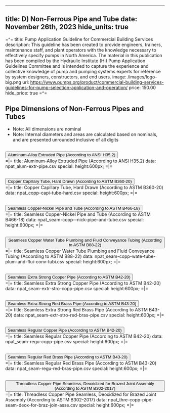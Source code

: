 -----
title: D) Non-Ferrous Pipe and Tube
date: November 26th, 2023
hide_units: true
-----

=^=
title: Pump Application Guideline for Commercial Building Services
description: This guideline has been created to provide engineers, trainers, maintenance staff, and plant operators with the knowledge necessary to effectively specify pumps in North America. The material in this publication has been compiled by the Hydraulic Institute (HI) Pump Application Guidelines Committee and is intended to capture the experience and collective knowledge of pump and pumping systems experts for reference by system designers, constructors, and end users.
image: /images/logo-big.png
url: https://www.pumps.org/product/commercial-building-services-guidelines-for-pump-selection-application-and-operation/
price: 150.00
hide_price: true
=^=

## Pipe Dimensions of Non-Ferrous Pipes and Tubes

* Note:  All dimensions are nominal
* Note:  Internal diameters and areas are calculated based on nominals, and are presented unrounded inclusive of all digits

<div class="accordion" id="accordionPanelsStayOpenExample">
    <div class="accordion-item mt-2 blue-accordion" >
        <h2 class="accordion-header" id="headingOne" style="margin-bottom:0">
        <button class="accordion-button collapsed" type="button" data-bs-toggle="collapse"
            data-bs-target="#panelsStayOpen-collapseOne" aria-expanded="false">
            Aluminum-Alloy Extruded Pipe (According to ANSI H35.2)
        </button>
        </h2>
        <div id="panelsStayOpen-collapseOne" class="accordion-collapse collapse" aria-labelledby="headingOne">
            <div class="accordion-body">
                <div style="padding:0">
                    =|=
                    title: Aluminum-Alloy Extruded Pipe (According to ANSI H35.2)
                    data: npat_alum-extr-pipe.csv
                    special: height:600px;
                    =|=
                </div>
            </div>
        </div> 
    </div> 
    <div class="accordion-item mt-2 blue-accordion" >
        <h2 class="accordion-header" id="headingOne-2" style="margin-bottom:0">
        <button class="accordion-button collapsed" type="button" data-bs-toggle="collapse"
            data-bs-target="#panelsStayOpen-collapseOne-2" aria-expanded="false">
            Copper Capillary Tube, Hard Drawn (According to ASTM B360-20)
        </button>
        </h2>
        <div id="panelsStayOpen-collapseOne-2" class="accordion-collapse collapse" aria-labelledby="headingOne-2">
            <div class="accordion-body">
                <div style="padding:0">
                    =|=
                    title: Copper Capillary Tube, Hard Drawn (According to ASTM B360-20)
                    data: npat_copp-capi-tube-hard.csv
                    special: height:600px;
                    =|=
                </div>
            </div>
        </div> 
    </div>  
    <div class="accordion-item mt-2 blue-accordion" >
        <h2 class="accordion-header" id="headingOne-3" style="margin-bottom:0">
        <button class="accordion-button collapsed" type="button" data-bs-toggle="collapse"
            data-bs-target="#panelsStayOpen-collapseOne-3" aria-expanded="false">
            Seamless Copper-Nickel Pipe and Tube (According to ASTM B466-18)
        </button>
        </h2>
        <div id="panelsStayOpen-collapseOne-3" class="accordion-collapse collapse" aria-labelledby="headingOne-3">
            <div class="accordion-body">
                <div style="padding:0">
                    =|=
                    title: Seamless Copper-Nickel Pipe and Tube (According to ASTM B466-18)
                    data: npat_seam-copp--nick-pipe-and-tube.csv
                    special: height:600px;
                    =|=
                </div>
            </div>
        </div> 
    </div>  
    <div class="accordion-item mt-2 blue-accordion" >
        <h2 class="accordion-header" id="headingOne-4" style="margin-bottom:0">
        <button class="accordion-button collapsed" type="button" data-bs-toggle="collapse"
            data-bs-target="#panelsStayOpen-collapseOne-4" aria-expanded="false">
            Seamless Copper Water Tube Plumbing and Fluid Conveyance Tubing (According to ASTM B88-22)
        </button>
        </h2>
        <div id="panelsStayOpen-collapseOne-4" class="accordion-collapse collapse" aria-labelledby="headingOne-4">
            <div class="accordion-body">
                <div style="padding:0">
                    =|=
                    title: Seamless Copper Water Tube Plumbing and Fluid Conveyance Tubing (According to ASTM B88-22)
                    data: npat_seam-copp-wate-tube-plum-and-flui-conv-tubi.csv
                    special: height:600px;
                    =|=
                </div>
            </div>
        </div> 
    </div>  
    <div class="accordion-item mt-2 blue-accordion" >
        <h2 class="accordion-header" id="headingOne-5" style="margin-bottom:0">
        <button class="accordion-button collapsed" type="button" data-bs-toggle="collapse"
            data-bs-target="#panelsStayOpen-collapseOne-5" aria-expanded="false">
            Seamless Extra Strong Copper Pipe (According to ASTM B42-20)
        </button>
        </h2>
        <div id="panelsStayOpen-collapseOne-5" class="accordion-collapse collapse" aria-labelledby="headingOne-5">
            <div class="accordion-body">
                <div style="padding:0">
                    =|=
                    title: Seamless Extra Strong Copper Pipe (According to ASTM B42-20)
                    data: npat_seam-extr-stro-copp-pipe.csv
                    special: height:600px;
                    =|=
                </div>
            </div>
        </div> 
    </div> 
    <div class="accordion-item mt-2 blue-accordion" >
        <h2 class="accordion-header" id="headingOne-6" style="margin-bottom:0">
        <button class="accordion-button collapsed" type="button" data-bs-toggle="collapse"
            data-bs-target="#panelsStayOpen-collapseOne-6" aria-expanded="false">
            Seamless Extra Strong Red Brass Pipe (According to ASTM B43-20)
        </button>
        </h2>
        <div id="panelsStayOpen-collapseOne-6" class="accordion-collapse collapse" aria-labelledby="headingOne-6">
            <div class="accordion-body">
                <div style="padding:0">
                    =|=
                    title: Seamless Extra Strong Red Brass Pipe (According to ASTM B43-20)
                    data: npat_seam-extr-stro-red-bras-pipe.csv
                    special: height:600px;
                    =|=
                </div>
            </div>
        </div> 
    </div> 
    <div class="accordion-item mt-2 blue-accordion" >
        <h2 class="accordion-header" id="headingOne-7" style="margin-bottom:0">
        <button class="accordion-button collapsed" type="button" data-bs-toggle="collapse"
            data-bs-target="#panelsStayOpen-collapseOne-7" aria-expanded="false">
            Seamless Regular Copper Pipe (According to ASTM B42-20)
        </button>
        </h2>
        <div id="panelsStayOpen-collapseOne-7" class="accordion-collapse collapse" aria-labelledby="headingOne-7">
            <div class="accordion-body">
                <div style="padding:0">
                    =|=
                    title: Seamless Regular Copper Pipe (According to ASTM B42-20)
                    data: npat_seam-regu-copp-pipe.csv
                    special: height:600px;
                    =|=
                </div>
            </div>
        </div> 
    </div> 
    <div class="accordion-item mt-2 blue-accordion" >
        <h2 class="accordion-header" id="headingOne-8" style="margin-bottom:0">
        <button class="accordion-button collapsed" type="button" data-bs-toggle="collapse"
            data-bs-target="#panelsStayOpen-collapseOne-8" aria-expanded="false">
            Seamless Regular Red Brass Pipe (According to ASTM B43-20)
        </button>
        </h2>
        <div id="panelsStayOpen-collapseOne-8" class="accordion-collapse collapse" aria-labelledby="headingOne-8">
            <div class="accordion-body">
                <div style="padding:0">
                    =|=
                    title: Seamless Regular Red Brass Pipe (According to ASTM B43-20)
                    data: npat_seam-regu-red-bras-pipe.csv
                    special: height:600px;
                    =|=
                </div>
            </div>
        </div> 
    </div> 
    <div class="accordion-item mt-2 blue-accordion" >
        <h2 class="accordion-header" id="headingOne-9" style="margin-bottom:0">
        <button class="accordion-button collapsed" type="button" data-bs-toggle="collapse"
            data-bs-target="#panelsStayOpen-collapseOne-9" aria-expanded="false">
            Threadless Copper Pipe Seamless, Deoxidized for Brazed Joint Assembly (According to ASTM B302-2017)
        </button>
        </h2>
        <div id="panelsStayOpen-collapseOne-9" class="accordion-collapse collapse" aria-labelledby="headingOne-9">
            <div class="accordion-body">
                <div style="padding:0">
                    =|=
                    title: Threadless Copper Pipe Seamless, Deoxidized for Brazed Joint Assembly (According to ASTM B302-2017)
                    data: npat_thre-copp-pipe-seam-deox-for-braz-join-asse.csv
                    special: height:600px;
                    =|=
                </div>
            </div>
        </div> 
    </div>
</div>